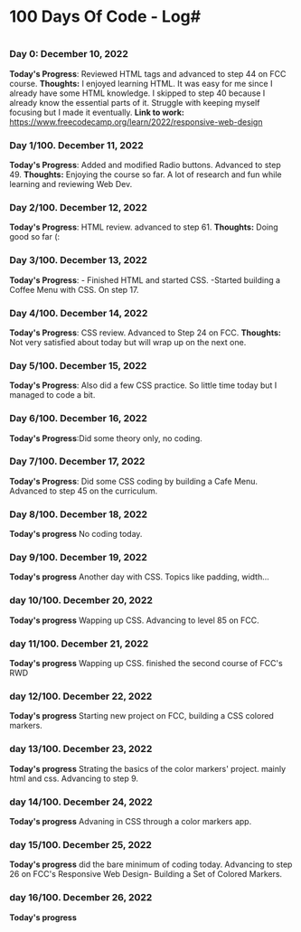 # 100 Days Of Code - Log#
# ######################## 

### Day 0: December 10, 2022
**Today's Progress**: Reviewed HTML tags and advanced to step 44 on FCC course.
**Thoughts:** I enjoyed learning HTML. It was easy for me since I already have some HTML knowledge. I skipped to step 40 because I already know the essential parts of it.
Struggle with keeping myself focusing but I made it eventually.
**Link to work:** https://www.freecodecamp.org/learn/2022/responsive-web-design


### Day 1/100. December 11, 2022 
**Today's Progress**: Added and modified Radio buttons. Advanced to step 49.
**Thoughts:** Enjoying the course so far. A lot of research and fun while learning and reviewing Web Dev.

### Day 2/100. December 12, 2022
**Today's Progress**: HTML review. advanced to step 61.
**Thoughts:** Doing good so far (:

### Day 3/100. December 13, 2022
**Today's Progress**: - Finished HTML and started CSS. 
-Started building a Coffee Menu with CSS. On step 17.

### Day 4/100. December 14, 2022
**Today's Progress**: CSS review. Advanced to Step 24 on FCC.
**Thoughts:** Not very satisfied about today but will wrap up on the next one.

### Day 5/100. December 15, 2022
**Today's Progress**: Also did a few CSS practice. So little time today but I managed to code a bit.

### Day 6/100. December 16, 2022
**Today's Progress**:Did some theory only, no coding.

### Day 7/100. December 17, 2022
**Today's Progress**: Did some CSS coding by building a Cafe Menu.
Advanced to step 45 on the curriculum.

### Day 8/100. December 18, 2022
**Today's progress** No coding today.

### Day 9/100. December 19, 2022
**Today's progress** Another day with CSS. Topics like padding, width...

### day 10/100. December 20, 2022
**Today's progress** Wapping up CSS.
Advancing to level 85 on FCC. 

### day 11/100. December 21, 2022
**Today's progress** Wapping up CSS.
finished the second course of FCC's RWD

### day 12/100. December 22, 2022
**Today's progress**
Starting new project on FCC, building a CSS colored markers.

### day 13/100. December 23, 2022
**Today's progress**
Strating the basics of the color markers' project. mainly html and css. Advancing to step 9.

### day 14/100. December 24, 2022
**Today's progress**
Advaning in CSS through a color markers app.

### day 15/100. December 25, 2022
**Today's progress**
did the bare minimum of coding today. Advancing to step 26 on FCC's Responsive Web Design- Building a Set of Colored Markers.

### day 16/100. December 26, 2022
**Today's progress**
